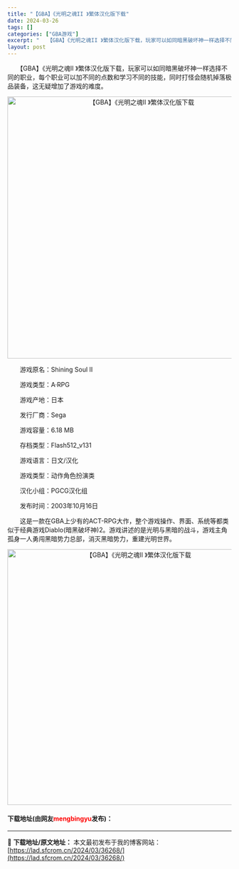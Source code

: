 ```yaml
---
title: "【GBA】《光明之魂II 》繁体汉化版下载"
date: 2024-03-26
tags: []
categories: ["GBA游戏"]
excerpt: "　　【GBA】《光明之魂II 》繁体汉化版下载，玩家可以如同暗黑破坏神一样选择不同的职业，每个职业可以加不同的点数和学习不同的技能，同时打怪会随机掉落极品装备，这无疑增加了游戏的难度。 　　游戏原名：Shining Soul II 　　游戏类型：A&middot;RPG 　　游戏产地：日本 　　发行&hellip;"
layout: post
---
```


 <p>　　【GBA】《光明之魂II 》繁体汉化版下载，玩家可以如同暗黑破坏神一样选择不同的职业，每个职业可以加不同的点数和学习不同的技能，同时打怪会随机掉落极品装备，这无疑增加了游戏的难度。</p> <p align="center"><img align="" border="0" src="https://lad.sfcrom.cn/wp-content/uploads/2024/03/20240326_660263ad4958e.png" width="588" alt="【GBA】《光明之魂II 》繁体汉化版下载" /></p> <p>　　游戏原名：Shining Soul II</p> <p>　　游戏类型：A&middot;RPG</p> <p>　　游戏产地：日本</p> <p>　　发行厂商：Sega</p> <p>　　游戏容量：6.18 MB</p> <p>　　存档类型：Flash512_v131</p> <p>　　游戏语言：日文/汉化</p> <p>　　游戏类型：动作角色扮演类</p> <p>　　汉化小组：PGCG汉化组</p> <p>　　发布时间：2003年10月16日</p> <p>　　这是一款在GBA上少有的ACT-RPG大作，整个游戏操作、界面、系统等都类似于经典游戏Diablo(暗黑破坏神)2。游戏讲述的是光明与黑暗的战斗，游戏主角孤身一人勇闯黑暗势力总部，消灭黑暗势力，重建光明世界。</p> <p align="center"><img align="" border="0" src="https://lad.sfcrom.cn/wp-content/uploads/2024/03/20240326_660263ae0037c.png" width="574" alt="【GBA】《光明之魂II 》繁体汉化版下载" /></p> <p><h4>下载地址(由网友<font color="red">mengbingyu</font>发布)：</h4></p> 

---
📖 **下载地址/原文地址：** 本文最初发布于我的博客网站：[https://lad.sfcrom.cn/2024/03/36268/](https://lad.sfcrom.cn/2024/03/36268/)
